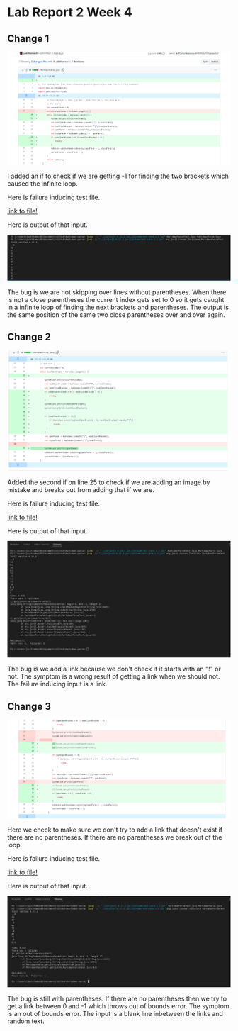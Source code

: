 # Lab Report 2 Week 4

## Change 1

![Image](change-diff-1.PNG)

I added an if to check if we are getting -1 for finding the two brackets which caused the infinite loop.

Here is failure inducing test file.

[link to file!](https://github.com/jackthomas00/markdown-parse/blob/main/test-file3.md)

Here is output of that input.

![Image](error-output-1.PNG)

The bug is we are not skipping over lines without parentheses. When there is not a close parentheses the current index gets set to 0 so it gets caught in a infinite loop of finding the next brackets and parentheses. The output is the same position of the same two close parentheses over and over again.

## Change 2

![Image](change-diff-2.PNG)

Added the second if on line 25 to check if we are adding an image by mistake and breaks out from adding that if we are. 

Here is failure inducing test file.

[link to file!](https://github.com/jackthomas00/markdown-parse/blob/main/test-file5.md)

Here is output of that input.

![Image](error-output-2.PNG)

The bug is we add a link because we don't check if it starts with an "!" or not. The symptom is a wrong result of getting a link when we should not. The failure inducing input is a link.

## Change 3

![Image](change-diff-3.PNG)

Here we check to make sure we don't try to add a link that doesn't exist if there are no parentheses. If there are no parentheses we break out of the loop.

Here is failure inducing test file.

[link to file!](https://github.com/jackthomas00/markdown-parse/blob/main/test-file4.md)

Here is output of that input.

![Image](error-output-3.PNG)

The bug is still with parentheses. If there are no parentheses then we try to get a link between 0 and -1 which throws out of bounds error. The symptom is an out of bounds error. The input is a blank line inbetween the links and random text.
